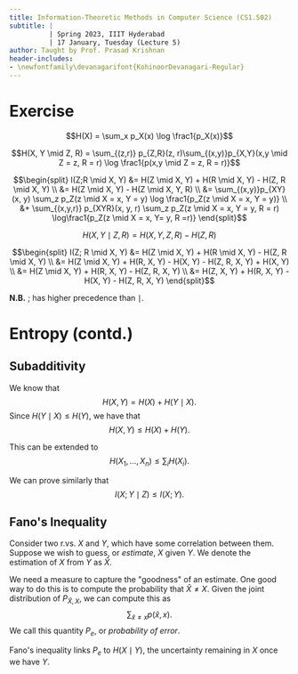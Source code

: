 ```yaml
---
title: Information-Theoretic Methods in Computer Science (CS1.502)
subtitle: |
          | Spring 2023, IIIT Hyderabad
          | 17 January, Tuesday (Lecture 5)
author: Taught by Prof. Prasad Krishnan
header-includes:
- \newfontfamily\devanagarifont{KohinoorDevanagari-Regular}
---
```


# Exercise
$$H(X) = \sum_x p_X(x) \log \frac1{p_X(x)}$$

$$H(X, Y \mid Z, R) = \sum_{(z,r)} p_{Z,R}(z, r)\sum_{(x,y)}p_{X,Y}(x,y \mid Z = z, R = r) \log \frac1{p(x,y \mid Z = z, R = r)}$$

$$\begin{split}
I(Z;R \mid X, Y) &= H(Z \mid X, Y) + H(R \mid X, Y) - H(Z, R \mid X, Y) \\
&= H(Z \mid X, Y) - H(Z \mid X, Y, R) \\
&= \sum_{(x,y)}p_{XY}(x, y) \sum_z p_Z(z \mid X = x, Y = y) \log \frac1{p_Z(z \mid X = x, Y = y)} \\
&+ \sum_{(x,y,r)} p_{XYR}(x, y, r) \sum_z p_Z(z \mid X = x, Y = y, R = r) \log\frac1{p_Z(z \mid X = x, Y= y, R =r)}
\end{split}$$


$$H(X, Y \mid Z, R) = H(X, Y, Z, R) - H(Z, R)$$

$$\begin{split}
I(Z; R \mid X, Y) &= H(Z \mid X, Y) + H(R \mid X, Y) - H(Z, R \mid X, Y) \\
&= H(Z \mid X, Y) + H(R, X, Y) - H(X, Y) - H(Z, R, X, Y) + H(X, Y) \\
&= H(Z \mid X, Y) + H(R, X, Y) - H(Z, R, X, Y) \\
&= H(Z, X, Y) + H(R, X, Y) - H(X, Y) - H(Z, R, X, Y)
\end{split}$$

**N.B.** $;$ has higher precedence than $\mid$.

# Entropy (contd.)
## Subadditivity
We know that
$$H(X,Y) = H(X) + H(Y \mid X).$$
Since $H(Y \mid X) \leq H(Y)$, we have that
$$H(X,Y) \leq H(X) + H(Y).$$

This can be extended to
$$H(X_1, \dots, X_n) \leq \sum_i H(X_i).$$

We can prove similarly that
$$I(X;Y \mid Z) \leq I(X;Y).$$

## Fano's Inequality
Consider two r.vs. $X$ and $Y$, which have some correlation between them. Suppose we wish to guess, or *estimate*, $X$ given $Y$. We denote the estimation of $X$ from $Y$ as $\hat{X}$.

We need a measure to capture the "goodness" of an estimate. One good way to do this is to compute the probability that $\hat{X} \neq X$. Given the joint distribution of $P_{\hat{X}, X}$, we can compute this as
$$\sum_{\hat{x} \neq x}p(\hat{x}, x).$$
We call this quantity $P_e$, or *probability of error*.

Fano's inequality links $P_e$ to $H(X \mid Y)$, the uncertainty remaining in $X$ once we have $Y$.